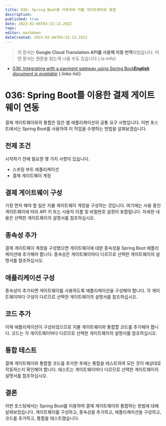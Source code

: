 ```yaml
---
title: 036: Spring Boot를 사용하여 지불 게이트웨이와 통합
description: 
published: true
date: 2023-02-04T04:32:13.292Z
tags: 
editor: markdown
dateCreated: 2023-02-04T04:32:13.292Z
---
```


> 이 문서는 **Google Cloud Translation API를 사용해 자동 번역**되었습니다.
어떤 문서는 원문을 읽는게 나을 수도 있습니다.{.is-info}



- [036: Integrating with a payment gateway using Spring Boot***English** document is available*](/en/Knowledge-base/Spring-Boot/Learning/036-integrating-with-a-payment-gateway-using-spring-boot)
{.links-list}


# 036: Spring Boot를 이용한 결제 게이트웨이 연동

결제 게이트웨이와의 통합은 많은 웹 애플리케이션의 공통 요구 사항입니다. 이번 포스트에서는 Spring Boot를 사용하여 이 작업을 수행하는 방법을 살펴보겠습니다.

## 전제 조건

시작하기 전에 필요한 몇 가지 사항이 있습니다.

- 스프링 부트 애플리케이션
- 결제 게이트웨이 계정

## 결제 게이트웨이 구성

가장 먼저 해야 할 일은 지불 게이트웨이 계정을 구성하는 것입니다. 여기에는 사용 중인 게이트웨이에 따라 API 키 또는 사용자 이름 및 비밀번호 설정이 포함됩니다. 자세한 내용은 선택한 게이트웨이의 설명서를 참조하십시오.

## 종속성 추가

결제 게이트웨이 계정을 구성했으면 게이트웨이에 대한 종속성을 Spring Boot 애플리케이션에 추가해야 합니다. 종속성은 게이트웨이마다 다르므로 선택한 게이트웨이의 설명서를 참조하십시오.

## 애플리케이션 구성

종속성이 추가되면 게이트웨이를 사용하도록 애플리케이션을 구성해야 합니다. 각 게이트웨이마다 구성이 다르므로 선택한 게이트웨이의 설명서를 참조하십시오.

## 코드 추가

이제 애플리케이션이 구성되었으므로 지불 게이트웨이와 통합할 코드를 추가해야 합니다. 코드는 각 게이트웨이마다 다르므로 선택한 게이트웨이의 설명서를 참조하십시오.

## 통합 테스트

결제 게이트웨이와 통합할 코드를 추가한 후에는 통합을 테스트하여 모든 것이 예상대로 작동하는지 확인해야 합니다. 테스트는 게이트웨이마다 다르므로 선택한 게이트웨이의 설명서를 참조하십시오.

## 결론

이번 포스팅에서는 Spring Boot를 이용하여 결제 게이트웨이와 통합하는 방법에 대해 살펴보았습니다. 게이트웨이를 구성하고, 종속성을 추가하고, 애플리케이션을 구성하고, 코드를 추가하고, 통합을 테스트했습니다.